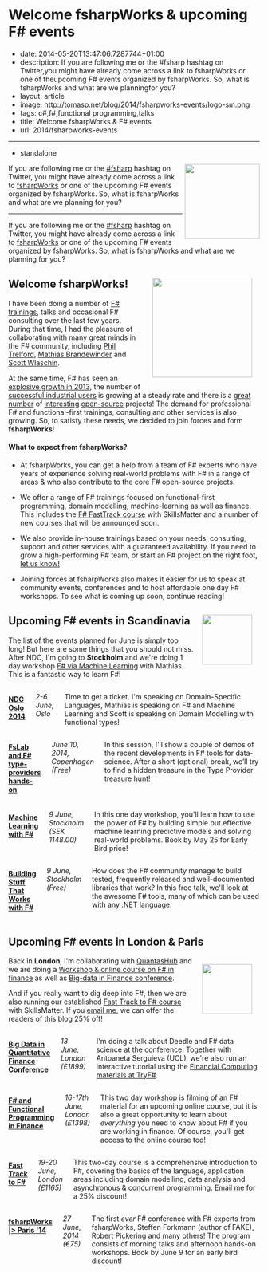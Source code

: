 Welcome fsharpWorks & upcoming F# events
========================================

 - date: 2014-05-20T13:47:06.7287744+01:00
 - description: If you are following me or the #fsharp hashtag on Twitter,you might have already come across a link to fsharpWorks or one of theupcoming F# events organized by fsharpWorks. So, what is fsharpWorks and what are we planningfor you?
 - layout: article
 - image: http://tomasp.net/blog/2014/fsharpworks-events/logo-sm.png
 - tags: c#,f#,functional programming,talks
 - title: Welcome fsharpWorks & F# events
 - url: 2014/fsharpworks-events

--------------------------------------------------------------------------------
 - standalone

<img src="http://tomasp.net/blog/2014/fsharpworks-events/logo-sm.png" style="width:150px;float:right;margin-left:5px" />

If you are following me or the [#fsharp](https://twitter.com/hashtag/fsharp) hashtag on Twitter,
you might have already come across a link to [fsharpWorks](http://fsharpworks.com/) or one of the
upcoming F# events organized by fsharpWorks. So, what is fsharpWorks and what are we planning
for you?

--------------------------------------------------------------------------------


If you are following me or the [#fsharp](https://twitter.com/hashtag/fsharp) hashtag on Twitter,
you might have already come across a link to [fsharpWorks](http://fsharpworks.com/) or one of the
upcoming F# events organized by fsharpWorks. So, what is fsharpWorks and what are we planning
for you?

<img src="http://tomasp.net/blog/2014/fsharpworks-events/logo-sm.png" style="width:200px;float:right;margin:15px" />

Welcome fsharpWorks!
--------------------

I have been doing a number of [F# trainings](https://skillsmatter.com/courses/473-tomas-petricek-phil-trelford-fast-track-to-fsharp),
talks and occasional F# consulting over the last few years. During that time, I had the pleasure of collaborating
with many great minds in the F# community, including [Phil Trelford](http://trelford.com/blog/), 
[Mathias Brandewinder](http://www.clear-lines.com/blog/) and [Scott Wlaschin](http://fsharpforfunandprofit.com/).

At the same time, F# has seen an [explosive growth in 2013](http://www.eweek.com/developer/microsofts-f-language-number-12-with-a-bullet.html),
the number of [successful industrial users](http://fsharp.org/testimonials/) is growing at a steady rate
and there is a [great](https://github.com/fsharp/) [number](https://github.com/fsprojects/) of 
[interesting](https://github.com/BlueMountainCapital/Deedle)
[open-source](https://github.com/BlueMountainCapital/FSharpRProvider/) projects!
The demand for professional F# and functional-first trainings, consulting
and other services is also growing. So, to satisfy these needs, we decided to join forces
and form **fsharpWorks**!

#### What to expect from fsharpWorks?

 * At fsharpWorks, you can get a help from a team of F# experts who have years of experience
   solving real-world problems with F# in a range of areas & who also contribute to the core F# 
   open-source projects.

 * We offer a range of F# trainings focused on functional-first programming,
   domain modelling, machine-learning as well as finance. This includes the 
   [F# FastTrack course](https://skillsmatter.com/courses/473-tomas-petricek-phil-trelford-fast-track-to-fsharp) 
   with SkillsMatter and a number of new courses that will be announced soon.

 * We also provide in-house trainings based on your needs, consulting, support and other
   services with a guaranteed availability. If you need to grow a high-performing F# 
   team, or start an F# project on the right foot, [let us know!](mailto:info@fsharpworks.com)
   
 * Joining forces at fsharpWorks also makes it easier for us to speak at community events,
   conferences and to host affordable one day F# workshops. To see what is coming up soon,
   continue reading!

   <img src="http://tomasp.net/blog/2014/fsharpworks-events/ndc.png" style="width:100px;float:right;margin:15px" />

Upcoming F# events in Scandinavia
------------------

The list of the events planned for June is simply too long! But here are some things that you
should not miss. After NDC, I'm going to **Stockholm** and we're doing 1 day workshop 
[F# via Machine Learning](http://www.eventbrite.com/e/machine-learning-with-f-tickets-11594646901)
with Mathias. This is a fantastic way to learn F#!

 <div class="row"><div class="small-6 columns">

#### [NDC Oslo 2014](http://www.ndcoslo.com/)
_2-6 June, Oslo_

Time to get a ticket. I'm speaking on Domain-Specific Languages, Mathias
is speaking on F# and Machine Learning and Scott is speaking on Domain
Modelling with functional types!

</div><div class="small-6 columns">


#### [FsLab and F# type-providers hands-on](http://www.meetup.com/MoedegruppeFunktionelleKoebenhavnere/events/183190562/)
_June 10, 2014, Copenhagen (Free)_

In this session, I'll show a couple of demos of the recent developments in F# 
tools for data-science. After a short (optional) break, we’ll try to find a 
hidden treasure in the Type Provider treasure hunt!

</div></div><div class="row"><div class="small-6 columns">

#### [Machine Learning with F#](http://www.eventbrite.com/e/machine-learning-with-f-tickets-11594646901)
_9 June, Stockholm (SEK 1148.00)_

In this one day workshop, you'll learn how to use the power of F# by building 
simple but effective machine learning predictive models and solving real-world 
problems. Book by May 25 for Early Bird price! 

</div><div class="small-6 columns">

#### [Building Stuff That Works with F#](https://www.eventbrite.com/e/notes-on-using-f-in-production-tickets-11658377521)
_9 June, Stockholm (Free)_

How does the F# community manage to build tested, frequently released and 
well-documented libraries that work? In this free talk, we'll look at the awesome F# 
tools, many of which can be used with any .NET language.

</div></div>

Upcoming F# events in London & Paris
------------------

<img src="http://tomasp.net/blog/2014/fsharpworks-events/qsh.jpg" style="width:100px;float:right;margin:15px" />

Back in **London**, I'm collaborating with [QuantasHub](http://www.quantshub.com/) and we are 
doing a [Workshop & online course on F# in finance](http://wbstraining.com/php/events/showevent.php?id=237)
as well as [Big-data in Finance conference](http://wbstraining.com/php/conferences/?id=127).

And if you really want to dig deep into F#, then we are also running our established
[Fast Track to F# course](https://skillsmatter.com/courses/473-tomas-petricek-phil-trelford-fast-track-to-fsharp) 
with SkillsMatter. If you [email me](mailto:tomas@tomasp.net), we can offer the readers of this
blog 25% off!

<div class="row"><div class="small-6 columns">

#### [Big Data in Quantitative Finance Conference](http://wbstraining.com/php/conferences/?id=127)
_13 June, London (£1899)_

I'm doing a talk about Deedle and F# data science at the conference. Together with 
Antoaneta Serguieva (UCL), we're also run an interactive tutorial
using the [Financial Computing materials at TryF#](http://www.tryfsharp.org/Learn).

</div><div class="small-6 columns">

#### [F# and Functional Programming in Finance](http://wbstraining.com/php/events/showevent.php?id=237)
_16-17th June, London (£1398)_

This two day workshop is filming of an F# material for an upcoming online course, but it 
is also a great opportunity to learn about _everything_ you need to know about F# if you 
are working in finance. Of course, you'll get access to the online course too!

</div></div><div class="row"><div class="small-6 columns">

#### [Fast Track to F#](https://skillsmatter.com/courses/473-tomas-petricek-phil-trelford-fast-track-to-fsharp)
_19-20 June, London (£1165)_

This two-day course is a comprehensive introduction to F#, covering the basics of the language,
application areas including domain modelling, data analysis and asynchronous & concurrent 
programming. [Email me](mailto:tomas@tomasp.net) for a 25% discount!

</div><div class="small-6 columns">

#### [fsharpWorks |> Paris '14](http://fsharpworks.com/paris/2014.html)
_27 June, 2014 (€75)_

The first _ever_ F# conference with F# experts from fsharpWorks, Steffen Forkmann (author of FAKE),
Robert Pickering and many others! The program consists of morning talks and afternoon hands-on
workshops. Book by June 9 for an early bird discount!

</div></div>